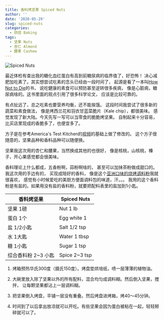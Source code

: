 ```yaml
---
title: 香料烤坚果 Spiced Nuts
author: ''
date: '2020-05-29'
slug: spiced-nuts
categories:
  - 烘焙 Baking
tags:
  - 坚果 Nuts
  - 杏仁 Almond
  - 腰果 Cashew
---
```


![Spiced Nuts](/img/2020-05-29-spiced-nuts.jpg)

最近体检有查出我的糖化血红蛋白有高到前糖尿病的临界值了，好恐怖！
决心减肥加吃素了。其实想尝试吃素的念头已经由一段时间了，
起源是看了一本叫[How Not to Die](https://www.amazon.com/How-Not-Die-Discover-Scientifically/dp/1250066115)的书，
说吃健康的素食可以预防甚至逆转很多疾病，
像是心脏病，糖尿病啥的。这书里面的观点引用了很多科学论文，
应该是比较可靠的。

有点扯远了，总之吃素也要营养均衡，还不能挨饿。
这段时间我尝试了很多新的蔬菜和素食做法，
像是烤西兰花和羽衣甘蓝菜脆片（Kale chip），都很美味。 
感觉发现了新大陆。今天先写一写可以当零食的脆脆烤坚果。
自制起来十分容易，比买店里现成的香脆多了，也便宜多了。

方子是在参考America's Test Kitchen的[视频](https://www.youtube.com/watch?v=oUoKNXTeAY4)的基础上做了修改的。
这个方子很随意的，坚果品种和香料品种可以随便换。 

坚果我这次用的杏仁和腰果，当然换成其他的也很好，
像是核桃，山核桃，榛子，开心果感觉都会很美味。

香料理论上什么都成，五香粉啊，蒜粉啊啥的，
甚至可以加抹茶粉做成甜口的。我这次用的手边有的，
买现成陪好的香料，
像是这个[亚洲口味的烧烤调料粉](https://www.savoryspiceshop.com/asian-bbq-seasoning)我就很喜欢，
感觉有小时候爱吃的美厨方便面调料包的味道，汗。。。
我用的这个香料粉是有盐的。如果用没有盐的香料粉，就要把配料表里的盐加到1小匙。


|香料烤坚果                             |Spiced Nuts     |
|---------------------------------------|-------------------------|
|坚果 1磅                               |Nut 1 lb          |
|蛋白 1个                               |Egg white 1         |
|盐 1/2小匙                             |Salt 1/2 tsp                |
|水 1大匙                               |Water 1 tbsp            |
|糖 1小匙                               |Sugar 1 tsp            |
|综合香料粉 2~3 小匙                    |Spice 2~3 tsp            |

1. 烤箱预热华氏300度（摄氏150度）。烤盘垫烘培纸，喷一层薄薄的植物油。

2. 大碗里放入除了坚果以外的所有配料，混合均匀成调料糊。然后倒入坚果，搅拌，
让每颗坚果都沾上一层调料糊。

3. 把坚果倒入烤盘，平铺一层没有重叠。然后烤盘进烤箱，烤40～45分钟。

4. 时间到了以后拿出放凉就可以开吃。有些坚果会因为蛋白被粘在一起，轻轻掰碎就可以了。

